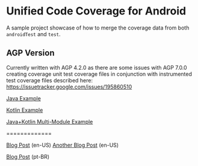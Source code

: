 # Unified Code Coverage for Android

A sample project showcase of how to merge the coverage data from both `androidTest` and `test`.

## AGP Version

Currently written with AGP 4.2.0 as there are some issues with AGP 7.0.0 creating coverage unit test coverage files
in conjunction with instrumented test coverage files described here: https://issuetracker.google.com/issues/195860510

[Java Example](https://github.com/rafaeltoledo/unified-code-coverage-android/)

[Kotlin Example](https://github.com/rafaeltoledo/unified-code-coverage-android/tree/kotlin-coverage)

[Java+Kotlin Multi-Module Example](https://github.com/rafaeltoledo/unified-code-coverage-android/tree/mixed-languages)

=============

[Blog Post](https://medium.com/@rafael_toledo/setting-up-an-unified-coverage-report-in-android-with-jacoco-robolectric-and-espresso-ffe239aaf3fa) (en-US)
[Another Blog Post](https://proandroiddev.com/unified-code-coverage-for-android-revisited-44789c9b722f) (en-US)

[Blog Post](https://medium.com/android-dev-br/gerando-o-relat%C3%B3rio-de-cobertura-de-testes-unificado-com-jacoco-robolectric-e-espresso-c5f110dbf94f) (pt-BR)
